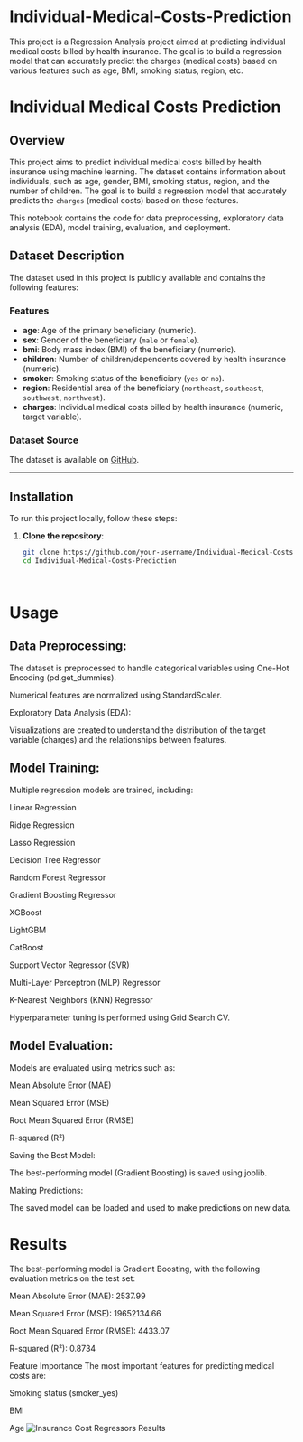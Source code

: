 # Individual-Medical-Costs-Prediction
This project is a Regression Analysis project aimed at predicting individual medical costs billed by health insurance. The goal is to build a regression model that can accurately predict the charges (medical costs) based on various features such as age, BMI, smoking status, region, etc.


# Individual Medical Costs Prediction

## Overview
This project aims to predict individual medical costs billed by health insurance using machine learning. The dataset contains information about individuals, such as age, gender, BMI, smoking status, region, and the number of children. The goal is to build a regression model that accurately predicts the `charges` (medical costs) based on these features.

This notebook contains the code for data preprocessing, exploratory data analysis (EDA), model training, evaluation, and deployment.



## Dataset Description
The dataset used in this project is publicly available and contains the following features:

### Features
- **age**: Age of the primary beneficiary (numeric).
- **sex**: Gender of the beneficiary (`male` or `female`).
- **bmi**: Body mass index (BMI) of the beneficiary (numeric).
- **children**: Number of children/dependents covered by health insurance (numeric).
- **smoker**: Smoking status of the beneficiary (`yes` or `no`).
- **region**: Residential area of the beneficiary (`northeast`, `southeast`, `southwest`, `northwest`).
- **charges**: Individual medical costs billed by health insurance (numeric, target variable).

### Dataset Source
The dataset is available on [GitHub](https://github.com/stedy/Machine-Learning-with-R-datasets/blob/master/insurance.csv).

---

## Installation
To run this project locally, follow these steps:

1. **Clone the repository**:
   ```bash
   git clone https://github.com/your-username/Individual-Medical-Costs-Prediction.git
   cd Individual-Medical-Costs-Prediction

   


# Usage
## Data Preprocessing:

The dataset is preprocessed to handle categorical variables using One-Hot Encoding (pd.get_dummies).

Numerical features are normalized using StandardScaler.

Exploratory Data Analysis (EDA):

Visualizations are created to understand the distribution of the target variable (charges) and the relationships between features.

## Model Training:

Multiple regression models are trained, including:

Linear Regression

Ridge Regression

Lasso Regression

Decision Tree Regressor

Random Forest Regressor

Gradient Boosting Regressor

XGBoost

LightGBM

CatBoost

Support Vector Regressor (SVR)

Multi-Layer Perceptron (MLP) Regressor

K-Nearest Neighbors (KNN) Regressor

Hyperparameter tuning is performed using Grid Search CV.

## Model Evaluation:

Models are evaluated using metrics such as:

Mean Absolute Error (MAE)

Mean Squared Error (MSE)

Root Mean Squared Error (RMSE)

R-squared (R²)

Saving the Best Model:

The best-performing model (Gradient Boosting) is saved using joblib.

Making Predictions:

The saved model can be loaded and used to make predictions on new data.


# Results
The best-performing model is Gradient Boosting, with the following evaluation metrics on the test set:

Mean Absolute Error (MAE): 2537.99

Mean Squared Error (MSE): 19652134.66

Root Mean Squared Error (RMSE): 4433.07

R-squared (R²): 0.8734

Feature Importance
The most important features for predicting medical costs are:

Smoking status (smoker_yes)

BMI

Age
![Insurance Cost Regressors Results](https://raw.githubusercontent.com/alirzx/Individual-Medical-Costs-Prediction/main/insurance%20cost%20regressors%20result.PNG)

